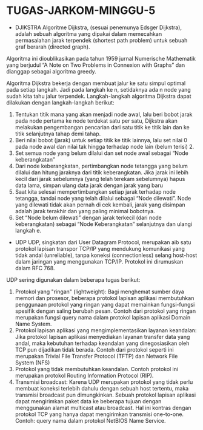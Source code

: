# TUGAS-JARKOM-MINGGU-5
- DJIKSTRA
Algoritme Dijkstra, (sesuai penemunya  Edsger Dijkstra), adalah sebuah algoritma yang dipakai dalam memecahkan permasalahan jarak terpendek (shortest path problem) untuk sebuah graf berarah (directed graph).

Algoritma ini dioublikasikan pada tahun 1959  jurnal Numerische Mathematik yang berjudul “A Note on Two Problems in Connexion with Graphs” dan dianggap sebagai algoritma greedy.

Algoritma Dijkstra bekerja dengan membuat jalur ke satu simpul optimal pada setiap langkah. Jadi pada langkah ke n, setidaknya ada n node yang sudah kita tahu jalur terpendek. Langkah-langkah algoritma Dijkstra dapat dilakukan dengan  langkah-langkah berikut:

1. Tentukan titik mana yang akan menjadi node awal, lalu beri bobot jarak pada node pertama ke node terdekat satu per satu, Dijkstra akan melakukan pengembangan pencarian dari satu titik ke titik lain dan ke titik selanjutnya tahap demi tahap.
2. Beri nilai bobot (jarak) untuk setiap titik ke titik lainnya, lalu set nilai 0 pada node awal dan nilai tak hingga terhadap node lain (belum terisi) 2.
3. Set semua node yang belum dilalui  dan set node awal sebagai “Node keberangkatan”
4. Dari node keberangkatan, pertimbangkan node tetangga yang belum dilalui dan hitung jaraknya dari titik keberangkatan. Jika jarak ini lebih kecil dari jarak sebelumnya (yang telah terekam sebelumnya) hapus data lama, simpan ulang data jarak dengan jarak yang baru
5. Saat kita selesai mempertimbangkan setiap jarak terhadap node tetangga, tandai node yang telah dilalui sebagai “Node dilewati”. Node yang dilewati tidak akan pernah di cek kembali, jarak yang disimpan adalah jarak terakhir dan yang paling minimal bobotnya.
6. Set “Node belum dilewati” dengan jarak terkecil (dari node keberangkatan) sebagai “Node Keberangkatan” selanjutnya dan ulangi langkah e.

- UDP
UDP, singkatan dari User Datagram Protocol, merupakan aib satu protokol lapisan transpor TCP/IP yang mendukung komunikasi yang tidak andal (unreliable), tanpa koneksi (connectionless) selang host-host dalam jaringan yang menggunakan TCP/IP. Protokol ini dirumuskan dalam RFC 768.

UDP sering digunakan dalam beberapa tugas berikut:

1. Protokol yang "ringan" (lightweight): Bagi menghemat sumber daya memori dan prosesor, beberapa protokol lapisan aplikasi membutuhkan penggunaan protokol yang ringan yang dapat memainkan fungsi-fungsi spesifik dengan saling berubah pesan. Contoh dari protokol yang ringan merupakan fungsi query nama dalam protokol lapisan aplikasi Domain Name System.
2. Protokol lapisan aplikasi yang mengimplementasikan layanan keandalan: Jika protokol lapisan aplikasi menyediakan layanan transfer data yang andal, maka kebutuhan terhadap keandalan yang dinegosiasikan oleh TCP pun dijadikan tidak berada. Contoh dari protokol seperti ini merupakan Trivial File Transfer Protocol (TFTP) dan Network File System (NFS)
3. Protokol yang tidak membutuhkan keandalan. Contoh protokol ini merupakan protokol Routing Information Protocol (RIP).
4. Transmisi broadcast: Karena UDP merupakan protokol yang tidak perlu membuat koneksi terlebih dahulu dengan sebuah host tertentu, maka transmisi broadcast pun dimungkinkan. Sebuah protokol lapisan aplikasi dapat mengirimkan paket data ke beberapa tujuan dengan menggunakan alamat multicast atau broadcast. Hal ini kontras dengan protokol TCP yang hanya dapat mengirimkan transmisi one-to-one. Contoh: query nama dalam protokol NetBIOS Name Service.
